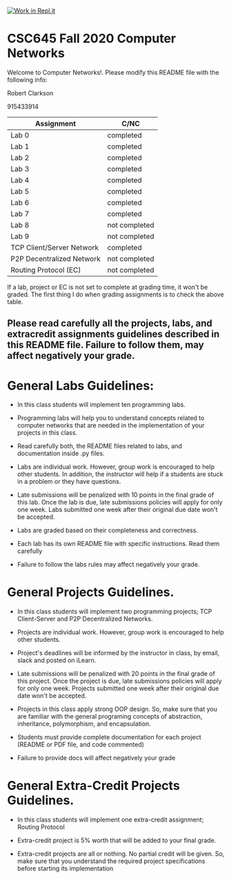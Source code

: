 [![Work in Repl.it](https://classroom.github.com/assets/work-in-replit-14baed9a392b3a25080506f3b7b6d57f295ec2978f6f33ec97e36a161684cbe9.svg)](https://classroom.github.com/online_ide?assignment_repo_id=3025446&assignment_repo_type=AssignmentRepo)
# CSC645 Fall 2020 Computer Networks
Welcome to Computer Networks!. Please modify this README file with the following info: 

Robert Clarkson

915433914

| Assignment                   |     C/NC      |
| ---------------------------- | ------------- |
| Lab 0                        | completed     |
| Lab 1                        | completed     |
| Lab 2                        | completed     |
| Lab 3                        | completed     |
| Lab 4                        | completed     |
| Lab 5                        | completed     |
| Lab 6                        | completed     |
| Lab 7                        | completed     |
| Lab 8                        | not completed |
| Lab 9                        | not completed |
| TCP Client/Server Network    | completed     |
| P2P Decentralized Network    | not completed |
| Routing Protocol (EC)        | not completed |


If a lab, project or EC is not set to complete at grading time, it won't be graded. The first thing I do when grading assignments is to check the above table. 

## Please read carefully all the projects, labs, and extracredit assignments guidelines described in this README file. Failure to follow them, may affect negatively your grade. 

# General Labs Guidelines:

* In this class students will implement ten programming labs.

* Programming labs will help you to understand concepts related to computer networks that are needed in the implementation of your projects in this class.  

* Read carefully both, the README files related to labs, and documentation inside .py files. 

* Labs are individual work. However, group work is encouraged to help other students. In addition, the instructor will help if a students are stuck in a problem or they have questions.

* Late submissions will be penalized with 10 points in the final grade of this lab. Once the lab is due, late submissions policies will apply for only one week. Labs submitted one week after their original due date won't be accepted.

* Labs are graded based on their completeness and correctness. 

* Each lab has its own README file with specific instructions. Read them carefully

* Failure to follow the labs rules may affect negatively your grade.

# General Projects Guidelines. 

* In this class students will implement two programming projects; TCP Client-Server and P2P Decentralized Networks. 

* Projects are individual work. However, group work is encouraged to help other students.

* Project's deadlines will be informed by the instructor in class, by email, slack and posted on iLearn. 

* Late submissions will be penalized with 20 points in the final grade of this project. Once the project is due, late submissions policies will apply for only one week. Projects submitted one week after their original due date won't be accepted.

* Projects in this class apply strong OOP design. So, make sure that you are familiar with the general programing concepts of abstraction, inheritance, polymorphism, and encapsulation. 

* Students must provide complete documentation for each project (README or PDF file, and code commented) 

* Failure to provide docs will affect negatively your grade

# General Extra-Credit Projects Guidelines. 

* In this class students will implement one extra-credit assignment; Routing Protocol 

* Extra-credit project is 5% worth that will be added to your final grade. 

* Extra-credit projects are all or nothing. No partial credit will be given. So, make sure that you understand the required project specifications before starting its implementation  
 

